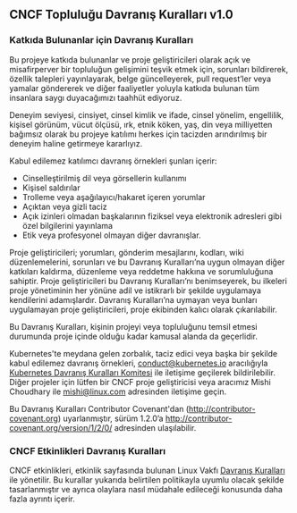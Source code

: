 CNCF Topluluğu Davranış Kuralları v1.0
------------------------------------------

### Katkıda Bulunanlar için Davranış Kuralları

Bu projeye katkıda bulunanlar ve proje geliştiricileri olarak açık ve misafirperver bir topluluğun gelişimini teşvik etmek için, sorunları bildirerek, özellik talepleri yayınlayarak, belge güncelleyerek, pull request’ler veya yamalar göndererek ve diğer faaliyetler yoluyla katkıda bulunan tüm insanlara saygı duyacağımızı taahhüt ediyoruz.

Deneyim seviyesi, cinsiyet, cinsel kimlik ve ifade, cinsel yönelim, engellilik, kişisel görünüm, vücut ölçüsü, ırk, etnik köken, yaş, din veya milliyetten bağımsız olarak bu projeye katılımı herkes için tacizden arındırılmış bir deneyim haline getirmeye kararlıyız.

Kabul edilemez katılımcı davranış örnekleri şunları içerir:

* Cinselleştirilmiş dil veya görsellerin kullanımı
* Kişisel saldırılar
* Trolleme veya aşağılayıcı/hakaret içeren yorumlar
* Açıktan veya gizli taciz
* Açık izinleri olmadan başkalarının fiziksel veya elektronik adresleri gibi özel bilgilerini yayınlama
* Etik veya profesyonel olmayan diğer davranışlar.

Proje geliştiricileri; yorumları, gönderim mesajlarını, kodları, wiki düzenlemelerini, sorunları ve bu Davranış Kuralları’na uygun olmayan diğer katkıları kaldırma, düzenleme veya reddetme hakkına ve sorumluluğuna sahiptir. Proje geliştiricileri bu Davranış Kuralları’nı benimseyerek, bu ilkeleri proje yönetiminin her yönüne adil ve istikrarlı bir şekilde uygulamaya kendilerini adamışlardır. Davranış Kuralları’na uymayan veya bunları uygulamayan proje geliştiricileri, proje ekibinden kalıcı olarak çıkarılabilir.

Bu Davranış Kuralları, kişinin projeyi veya topluluğunu temsil etmesi durumunda proje içinde olduğu kadar kamusal alanda da geçerlidir.

Kubernetes'te meydana gelen zorbalık, taciz edici veya başka bir şekilde kabul edilemez davranış örnekleri, <conduct@kubernetes.io> aracılığıyla [Kubernetes Davranış Kuralları Komitesi](https://github.com/kubernetes/community/tree/master/committee-code-of-conduct) ile iletişime geçilerek bildirilebilir. Diğer projeler için lütfen bir CNCF proje geliştiricisi veya aracımız Mishi Choudhary ile <mishi@linux.com> adresinden iletişime geçin.

Bu Davranış Kuralları Contributor Covenant'dan (http://contributor-covenant.org) uyarlanmıştır, sürüm 1.2.0’a http://contributor-covenant.org/version/1/2/0/ adresinden ulaşılabilir.

### CNCF Etkinlikleri Davranış Kuralları

CNCF etkinlikleri, etkinlik sayfasında bulunan Linux Vakfı [Davranış Kuralları](https://events.linuxfoundation.org/about/code-of-conduct/) ile yönetilir. Bu kurallar yukarıda belirtilen politikayla uyumlu olacak şekilde tasarlanmıştır ve ayrıca olaylara nasıl müdahale edileceği konusunda daha fazla ayrıntı içerir.

